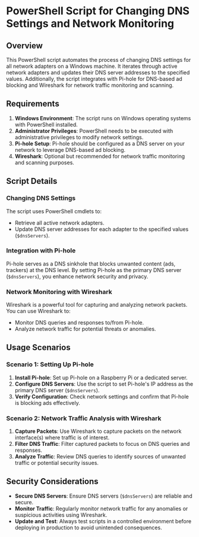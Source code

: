 # PowerShell Script for Changing DNS Settings and Network Monitoring

## Overview
This PowerShell script automates the process of changing DNS settings for all network adapters on a Windows machine. It iterates through active network adapters and updates their DNS server addresses to the specified values. Additionally, the script integrates with Pi-hole for DNS-based ad blocking and Wireshark for network traffic monitoring and scanning.

## Requirements
1. **Windows Environment**: The script runs on Windows operating systems with PowerShell installed.
2. **Administrator Privileges**: PowerShell needs to be executed with administrative privileges to modify network settings.
3. **Pi-hole Setup**: Pi-hole should be configured as a DNS server on your network to leverage DNS-based ad blocking.
4. **Wireshark**: Optional but recommended for network traffic monitoring and scanning purposes.

## Script Details

### Changing DNS Settings
The script uses PowerShell cmdlets to:
- Retrieve all active network adapters.
- Update DNS server addresses for each adapter to the specified values (`$dnsServers`).

### Integration with Pi-hole
Pi-hole serves as a DNS sinkhole that blocks unwanted content (ads, trackers) at the DNS level. By setting Pi-hole as the primary DNS server (`$dnsServers`), you enhance network security and privacy.

### Network Monitoring with Wireshark
Wireshark is a powerful tool for capturing and analyzing network packets. You can use Wireshark to:
- Monitor DNS queries and responses to/from Pi-hole.
- Analyze network traffic for potential threats or anomalies.

## Usage Scenarios

### Scenario 1: Setting Up Pi-hole
1. **Install Pi-hole**: Set up Pi-hole on a Raspberry Pi or a dedicated server.
2. **Configure DNS Servers**: Use the script to set Pi-hole's IP address as the primary DNS server (`$dnsServers`).
3. **Verify Configuration**: Check network settings and confirm that Pi-hole is blocking ads effectively.

### Scenario 2: Network Traffic Analysis with Wireshark
1. **Capture Packets**: Use Wireshark to capture packets on the network interface(s) where traffic is of interest.
2. **Filter DNS Traffic**: Filter captured packets to focus on DNS queries and responses.
3. **Analyze Traffic**: Review DNS queries to identify sources of unwanted traffic or potential security issues.

## Security Considerations
- **Secure DNS Servers**: Ensure DNS servers (`$dnsServers`) are reliable and secure.
- **Monitor Traffic**: Regularly monitor network traffic for any anomalies or suspicious activities using Wireshark.
- **Update and Test**: Always test scripts in a controlled environment before deploying in production to avoid unintended consequences.